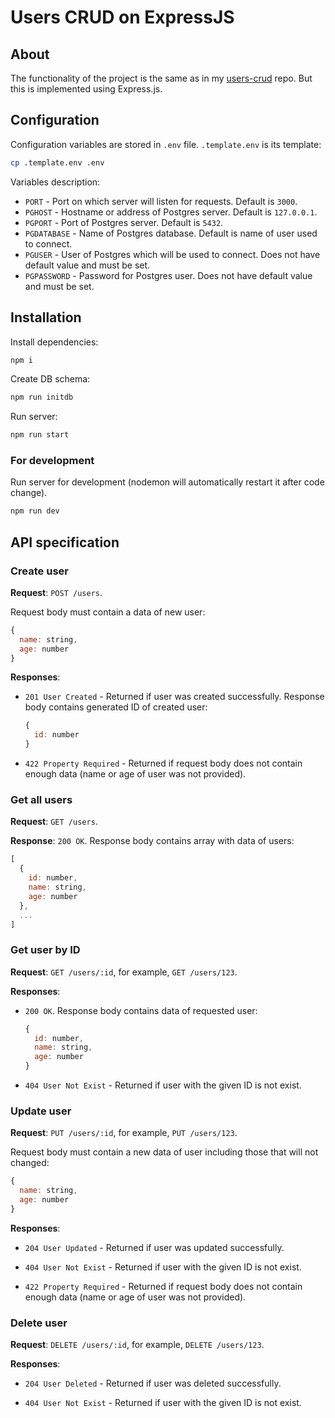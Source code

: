 # Users CRUD on ExpressJS

## About

The functionality of the project is the same as in my
[users-crud](github.com/kvitee/users-crud) repo.
But this is implemented using Express.js.

## Configuration

Configuration variables are stored in `.env` file. `.template.env` is its template:

```sh
cp .template.env .env
```

Variables description:

- `PORT` - Port on which server will listen for requests. Default is `3000`.
- `PGHOST` - Hostname or address of Postgres server. Default is `127.0.0.1`.
- `PGPORT` - Port of Postgres server. Default is `5432`.
- `PGDATABASE` - Name of Postgres database. Default is name of user used
  to connect.
- `PGUSER` - User of Postgres which will be used to connect.
  Does not have default value and must be set.
- `PGPASSWORD` - Password for Postgres user. Does not have default value
  and must be set.

## Installation

Install dependencies:

```sh
npm i
```

Create DB schema:

```sh
npm run initdb
```

Run server:

```sh
npm run start
```

### For development

Run server for development (nodemon will automatically restart it
after code change).

```sh
npm run dev
```

## API specification

### Create user

**Request**: `POST /users`.

Request body must contain a data of new user:

```js
{
  name: string,
  age: number
}
```

**Responses**:

- `201 User Created` - Returned if user was created successfully.
  Response body contains generated ID of created user:

  ```js
  {
    id: number
  }
  ```

- `422 Property Required` - Returned if request body does not contain
  enough data (name or age of user was not provided).

### Get all users

**Request**: `GET /users`.

**Response**: `200 OK`. Response body contains array with data of users:

```js
[
  {
    id: number,
    name: string,
    age: number
  },
  ...
]
```

### Get user by ID

**Request**: `GET /users/:id`, for example, `GET /users/123`.

**Responses**:

- `200 OK`. Response body contains data of requested user:

  ```js
  {
    id: number,
    name: string,
    age: number
  }
  ```

- `404 User Not Exist` - Returned if user with the given ID is not exist.

### Update user

**Request**: `PUT /users/:id`, for example, `PUT /users/123`.

Request body must contain a new data of user including those that
will not changed:

```js
{
  name: string,
  age: number
}
```

**Responses**:

- `204 User Updated` - Returned if user was updated successfully.

- `404 User Not Exist` - Returned if user with the given ID is not exist.

- `422 Property Required` - Returned if request body does not contain
  enough data (name or age of user was not provided).

### Delete user

**Request**: `DELETE /users/:id`, for example, `DELETE /users/123`.

**Responses**:

- `204 User Deleted` - Returned if user was deleted successfully.

- `404 User Not Exist` - Returned if user with the given ID is not exist.
